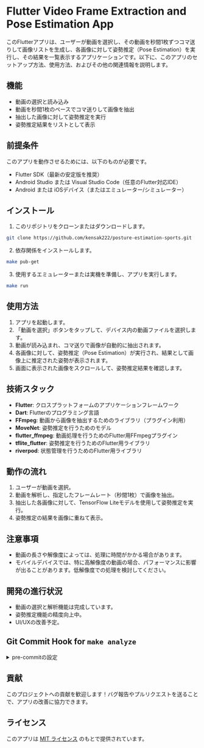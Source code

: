 # Flutter Video Frame Extraction and Pose Estimation App

このFlutterアプリは、ユーザーが動画を選択し、その動画を秒間1枚ずつコマ送りして画像リストを生成し、各画像に対して姿勢推定（Pose Estimation）を実行し、その結果を一覧表示するアプリケーションです。以下に、このアプリのセットアップ方法、使用方法、およびその他の関連情報を説明します。

## 機能

- 動画の選択と読み込み
- 動画を秒間1枚のペースでコマ送りして画像を抽出
- 抽出した画像に対して姿勢推定を実行
- 姿勢推定結果をリストとして表示

## 前提条件

このアプリを動作させるためには、以下のものが必要です。

- Flutter SDK（最新の安定版を推奨）
- Android Studio または Visual Studio Code（任意のFlutter対応IDE）
- Android または iOSデバイス（またはエミュレーター/シミュレーター）

## インストール

1. このリポジトリをクローンまたはダウンロードします。

```bash
git clone https://github.com/kensak222/posture-estimation-sports.git
```

2. 依存関係をインストールします。

```bash
make pub-get
```

3. 使用するエミュレーターまたは実機を準備し、アプリを実行します。

```bash
make run
```

## 使用方法

1. アプリを起動します。
2. 「動画を選択」ボタンをタップして、デバイス内の動画ファイルを選択します。
3. 動画が読み込まれ、コマ送りで画像が自動的に抽出されます。
4. 各画像に対して、姿勢推定（Pose Estimation）が実行され、結果として画像上に推定された姿勢が表示されます。
5. 画面に表示された画像をスクロールして、姿勢推定結果を確認します。

## 技術スタック

- **Flutter**: クロスプラットフォームのアプリケーションフレームワーク
- **Dart**: Flutterのプログラミング言語
- **FFmpeg**: 動画から画像を抽出するためのライブラリ（プラグイン利用）
- **MoveNet**: 姿勢推定を行うためのモデル
- **flutter_ffmpeg**: 動画処理を行うためのFlutter用FFmpegプラグイン
- **tflite_flutter**: 姿勢推定を行うためのFlutter用ライブラリ
- **riverpod**: 状態管理を行うためのFlutter用ライブラリ

## 動作の流れ

1. ユーザーが動画を選択。
2. 動画を解析し、指定したフレームレート（秒間1枚）で画像を抽出。
3. 抽出した各画像に対して、TensorFlow Liteモデルを使用して姿勢推定を実行。
4. 姿勢推定の結果を画像に重ねて表示。

## 注意事項

- 動画の長さや解像度によっては、処理に時間がかかる場合があります。
- モバイルデバイスでは、特に高解像度の動画の場合、パフォーマンスに影響が出ることがあります。低解像度での処理を検討してください。

## 開発の進行状況

- 動画の選択と解析機能は完成しています。
- 姿勢推定機能の精度向上中。
- UI/UXの改善予定。

## Git Commit Hook for `make analyze`

<details>

<summary>pre-commitの設定</summary>

このプロジェクトでは、Git のコミット前に `make analyze` を自動的に実行し、静的解析でエラーが発生した場合にコミットを拒否する仕組みを導入しています。この仕組みを利用することで、コード品質を維持し、エラーを早期に発見できます。

## 使用方法

### 1. `pre-commit` フックの設定

プロジェクトのルートディレクトリにある `.git/hooks/pre-commit` ファイルを以下の内容で作成します。

```bash
#!/bin/bash

# 現在のブランチ名を取得
current_branch=$(git symbolic-ref --short HEAD)

# 'main' ブランチに対するコミットを拒否
if [ "$current_branch" == "main" ]; then
  echo "Error: You cannot commit directly to the 'main' branch."
  exit 1  # コミットを中止
fi

# make analyze を実行して、エラーがあればコミットを中止
echo "Running 'make analyze' before commit..."
make format
make analyze

# make analyze がエラー終了コード（非0）を返した場合、コミットを中止
if [ $? -ne 0 ]; then
  echo "Error: 'make analyze' failed. Commit aborted."
  exit 1  # コミットを中止
fi

# 成功した場合はコミットを続行
exit 0
```

### 2. `pre-commit` ファイルに実行権限を付与

`pre-commit` フックに実行権限を付与します。以下のコマンドを実行してください。

```bash
chmod +x .git/hooks/pre-commit
```

### 3. コミット時の確認

設定後、`git commit` を実行すると、コミット前に `make analyze` が実行されます。もし静的解析にエラーがあった場合、コミットは中止され、エラーメッセージが表示されます。解析が成功した場合のみ、コミットが続行されます。

## 注意事項

- `pre-commit` フックはローカルリポジトリに設定されるため、他の開発者がリポジトリをクローンした場合には、同様の設定が必要です。
- コミット前に必ず静的解析を実行することで、品質の高いコードを維持できます。

## まとめ

- `make analyze` をコミット前に自動で実行することで、エラーがあった場合にコミットを拒否します。
- `pre-commit` フックを設定することで、全員が同じ静的解析ルールを守りながら開発できます。

### 説明

- **`pre-commit` フック**：このフックは、`git commit` 実行前に自動的に `make analyze` を実行し、エラーが発生した場合にコミットを拒否します。
- **使い方**：
    1. `.git/hooks/pre-commit` を作成し、指定のスクリプトを追加。
    2. `chmod +x .git/hooks/pre-commit` で実行権限を付与。
    3. コミット時に自動で静的解析が行われ、エラーがあればコミットを中止。
- **注意点**：
    - この仕組みはローカルに設定されるため、他の開発者が同じ設定を使う場合は、手動で設定するか、フック管理ツール（`pre-commit` など）を使う方法もあります。

</details>

## 貢献

このプロジェクトへの貢献を歓迎します！バグ報告やプルリクエストを送ることで、アプリの改善に協力できます。

## ライセンス

このアプリは [MIT ライセンス](LICENSE) のもとで提供されています。
